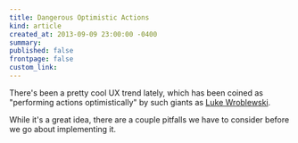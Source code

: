 ```yaml
---
title: Dangerous Optimistic Actions
kind: article
created_at: 2013-09-09 23:00:00 -0400
summary: 
published: false
frontpage: false
custom_link: 
---
```


There's been a pretty cool UX trend lately, which has been coined as "performing actions optimistically" by such giants as [Luke Wroblewski](http://www.lukew.com/ff/entry.asp?1759).

While it's a great idea, there are a couple pitfalls we have to consider before we go about implementing it.